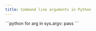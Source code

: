 ```yaml
---
title: Command line arguments in Python
---
```


<div markdown="1" class="ans">
```python
for arg in sys.argv:
    pass
```
</div>